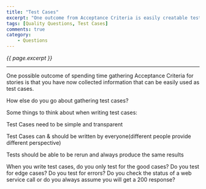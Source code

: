 ```yaml
---
title: "Test Cases"
excerpt: "One outcome from Acceptance Criteria is easily creatable test cases"
tags: [Quality Questions, Test Cases]
comments: true
category:
    - Questions
---
```

<i>{{ page.excerpt }}</i>
<hr />

One possible outcome of spending time gathering Acceptance Criteria for stories is that you have now collected information that can be easily used as test cases.

How else do you go about gathering test cases?

Some things to think about when writing test cases:

Test Cases need to be simple and transparent

Test Cases can & should be written by everyone(different people provide different perspective)

Tests should be able to be rerun and always produce the same results

When you write test cases, do you only test for the good cases?  Do you test for edge cases?  Do you test for errors? Do you check the status of a web service call or do you always assume you will get a 200 response?
